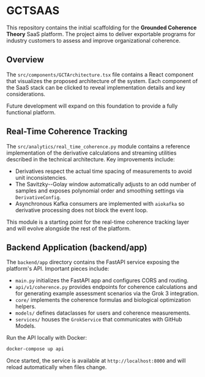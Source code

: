 # GCTSAAS

This repository contains the initial scaffolding for the **Grounded Coherence Theory** SaaS platform. The project aims to deliver exportable programs for industry customers to assess and improve organizational coherence.

## Overview

The `src/components/GCTArchitecture.tsx` file contains a React component that visualizes the proposed architecture of the system. Each component of the SaaS stack can be clicked to reveal implementation details and key considerations.

Future development will expand on this foundation to provide a fully functional platform.
## Real-Time Coherence Tracking

The `src/analytics/real_time_coherence.py` module contains a reference
implementation of the derivative calculations and streaming utilities
described in the technical architecture. Key improvements include:

- Derivatives respect the actual time spacing of measurements to avoid
  unit inconsistencies.
- The Savitzky--Golay window automatically adjusts to an odd number of
  samples and exposes polynomial order and smoothing settings via
  `DerivativeConfig`.
- Asynchronous Kafka consumers are implemented with `aiokafka` so
  derivative processing does not block the event loop.

This module is a starting point for the real-time coherence tracking
layer and will evolve alongside the rest of the platform.

## Backend Application (backend/app)

The `backend/app` directory contains the FastAPI service exposing the platform's API. Important pieces include:

- `main.py` initializes the FastAPI app and configures CORS and routing.
- `api/v1/coherence.py` provides endpoints for coherence calculations and for generating example assessment scenarios via the Grok 3 integration.
- `core/` implements the coherence formulas and biological optimization helpers.
- `models/` defines dataclasses for users and coherence measurements.
- `services/` houses the `GrokService` that communicates with GitHub Models.

Run the API locally with Docker:

```bash
docker-compose up api
```

Once started, the service is available at `http://localhost:8000` and will reload automatically when files change.
